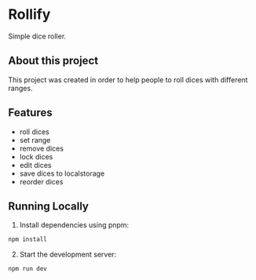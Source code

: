 # Rollify

Simple dice roller.

## About this project

This project was created in order to help people to roll dices with different ranges.

## Features

-   roll dices
-   set range
-   remove dices
-   lock dices
-   edit dices
-   save dices to localstorage
-   reorder dices

## Running Locally

1. Install dependencies using pnpm:

```sh
npm install
```

2. Start the development server:

```sh
npm run dev
```
